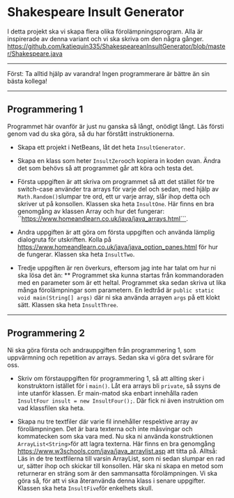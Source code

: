 Shakespeare Insult Generator
===========
I detta projekt ska vi skapa flera olika förolämpningsprogram. Alla är inspirerade av denna variant och vi ska skriva om den några gånger.
https://github.com/katiequin335/ShakespeareanInsultGenerator/blob/master/Shakespeare.java
____________
Först: Ta alltid hjälp av varandra! Ingen programmerare är bättre än sin bästa kollega!
___________
Programmering 1
-----
Programmet här ovanför är just nu ganska så långt, onödigt långt. Läs försti genom vad du ska göra, så du har förstått instruktionerna. 
* Skapa ett projekt i NetBeans, låt det heta ``InsultGenerator``.
* Skapa en klass som heter ``InsultZero``och kopiera in koden ovan. Ändra det som behövs så att programmet går att köra och testa det.

* Första uppgiften är att skriva om programmet så att det stället för tre switch-case använder tra arrays för varje del och sedan, med hjälp av ```Math.Random()```slumpar tre ord, ett ur varje array, slår ihop detta och skriver ut på konsollen. Klassen ska heta ``InsultOne``. Här finns en bra genomgång av klassen Array och hur det fungerar: ``https://www.homeandlearn.co.uk/java/java_arrays.html```.
* Andra uppgiften är att göra om första uppgiften och använda lämplig dialogruta för utskriften. Kolla på https://www.homeandlearn.co.uk/java/java_option_panes.html för hur de fungerar. Klassen ska heta ``InsultTwo``.
* Tredje uppgiften är ren överkurs, eftersom jag inte har talat om hur ni ska lösa det än:
** Programmet ska kunna startas från kommandoraden med en parameter som är ett heltal. Programmet ska sedan skriva ut lika många förolämpningar som parametern.
En ledtråd är ``public static void main(String[] args)`` där ni ska använda arrayen ``args`` på ett klokt sätt. Klassen ska heta ``InsultThree``.
________
Programmering 2
--------
Ni ska göra första och andrauppgiften från programmering 1, som uppvärmning och repetition av arrays. Sedan ska vi göra det svårare för oss.
* Skriv om förstauppgiften för programmering 1, så att allting sker i konstruktorn istället för i ``main()``. Låt era arrays bli ``private``, så ssyns de inte utanför klassen. Er main-matod ska enbart innehålla raden ``InsultFour insult = new InsultFour();``. Där fick ni även instruktion om vad klassfilen ska heta.

* Skapa nu tre textfiler där varie fil innehåller respektive array av förolämpningen. Det är bara texterna och inte måsvingar och kommatecken som ska vara med. Nu ska ni använda konstruktionen ``ArrayList<String>``för att lagra texterna. Här finns en bra genomgång https://www.w3schools.com/java/java_arraylist.asp att titta på. 
Alltså: Läs in de tre textfilerna till varsin ArrayList, som ni sedan slumpar en rad ur, sätter ihop och skickar till konsollen.
Här ska ni skapa en metod som returnerar en sträng som är den sammansatta förolämpningen. Vi ska göra så, för att vi ska återanvända denna klass i senare uppgifter. Klassen ska heta ``InsultFive``för enkelhets skull.

